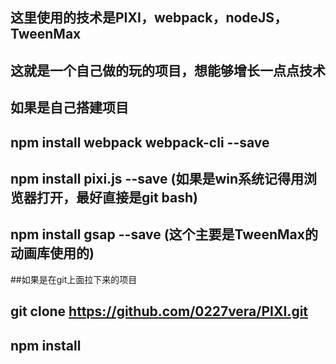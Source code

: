 ## 这里使用的技术是PIXI，webpack，nodeJS，TweenMax
## 这就是一个自己做的玩的项目，想能够增长一点点技术
## 如果是自己搭建项目

## npm install webpack webpack-cli --save
## npm install pixi.js --save (如果是win系统记得用浏览器打开，最好直接是git bash)
## npm install gsap --save (这个主要是TweenMax的动画库使用的)
##如果是在git上面拉下来的项目

## git clone https://github.com/0227vera/PIXI.git
## npm install